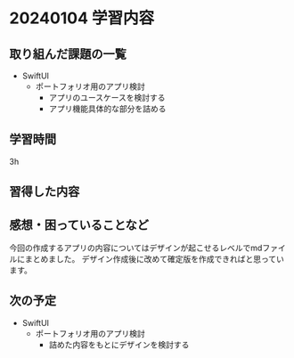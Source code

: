 # 20240104 学習内容

## 取り組んだ課題の一覧

- SwiftUI
  - ポートフォリオ用のアプリ検討
    - アプリのユースケースを検討する
    - アプリ機能具体的な部分を詰める

## 学習時間

3h

## 習得した内容

## 感想・困っていることなど

今回の作成するアプリの内容についてはデザインが起こせるレベルでmdファイルにまとめました。
デザイン作成後に改めて確定版を作成できればと思っています。

## 次の予定

- SwiftUI
  - ポートフォリオ用のアプリ検討
    - 詰めた内容をもとにデザインを検討する
